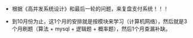 - 根据《高并发系统设计》和最后一轮的问题，来复盘支付系统！！！

- 到10月份为止，这1个月的安排就是按模块来学习（计算机网络），然后就是3个月刷题（算法 + mysql + 逻辑题 + 概率题），然后1个月查漏补缺。



